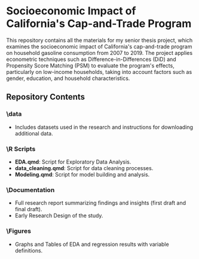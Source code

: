 # Socioeconomic Impact of California's Cap-and-Trade Program

This repository contains all the materials for my senior thesis project, which examines the socioeconomic impact of California's cap-and-trade program on household gasoline consumption from 2007 to 2019. The project applies econometric techniques such as Difference-in-Differences (DiD) and Propensity Score Matching (PSM) to evaluate the program's effects, particularly on low-income households, taking into account factors such as gender, education, and household characteristics.

## Repository Contents

### \data
- Includes datasets used in the research and instructions for downloading additional data.

### \R Scripts
- **EDA.qmd**: Script for Exploratory Data Analysis.
- **data_cleaning.qmd**: Script for data cleaning processes.
- **Modeling.qmd**: Script for model building and analysis.

### \Documentation
- Full research report summarizing findings and insights (first draft and final draft).
- Early Research Design of the study.

### \Figures 
- Graphs and Tables of EDA and regression results with variable definitions.
